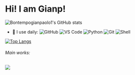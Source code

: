 # Hi! I am Gianp!

![Bontempogianpaolo1's GitHub stats](https://github-readme-stats.vercel.app/api?username=bontempogianpaolo1&theme=dark&count_private=true)
- 🚀 I use daily:
  ![GitHub](https://img.shields.io/badge/-GitHub-181717?style=plastic&logo=github)
  ![VS Code](https://img.shields.io/badge/-VS%20Code-007ACC?style=plastic&logo=visual-studio-code)
  ![Python](https://img.shields.io/badge/-Python-8fcfd1?style=plastic&logo=Python)
  ![Git](https://img.shields.io/badge/-Git-black?style=plastic&logo=git)
  ![Shell](https://img.shields.io/badge/-Shell-blasck?style=plastic&logo=Shell)

[![Top Langs](https://github-readme-stats.vercel.app/api/top-langs/?username=bontempogianpaolo1&layout=compact&count_private=true)](https://github.com/bontempogianpaolo1/github-readme-stats)


###### Main works:

<a href="https://github.com/anuraghazra/anuraghazra.github.io">
  <img align="center" src="https://github-readme-stats.vercel.app/api/pin/?username=bontempogianpaolo1&repo=continualExplain&theme=buefy" />
</a>
